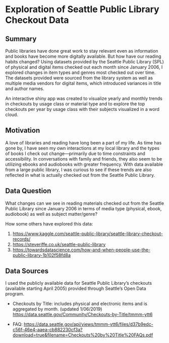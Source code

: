 Exploration of Seattle Public Library Checkout Data
=======================

Summary
-------------
Public libraries have done great work to stay relevant even as information and books have become more digitally available. But how have our reading habits changed? Using datasets provided by the Seattle Public Library (SPL) of physical and digital items checked out each month since January 2006, I explored changes in item types and genres most checked out over time. The datasets provided were sourced from the library system as well as multiple media vendors for digital items, which introduced variances in title and author names. 

An interactive shiny app was created to visualize yearly and monthly trends in checkouts by usage class or material type and to explore the top checkouts per year by usage class with their subjects visualized in a word cloud. 




Motivation
-------------
A love of libraries and reading have long been a part of my life. As time has gone by, I have seen my own interactions at my local library and the types of books I check out change—primarily due to time constraints and accessibility. In conversations with family and friends, they also seem to be utilizing ebooks and audiobooks with greater frequency. With data available from a large public library, I was curious to see if these trends are also reflected in what is actually checked out from the Seattle Public Library.

Data Question
-------------
What changes can we see in reading materials checked out from the Seattle Public Library since January 2006 in terms of media type (physical, ebook, audiobook) as well as subject matter/genre? 

How some others have explored this data:
1.	https://www.kaggle.com/seattle-public-library/seattle-library-checkout-records/
2.	https://steveriffe.co.uk/seattle-public-library
3.	https://towardsdatascience.com/how-and-when-people-use-the-public-library-1b102f58fd8a


Data Sources
------------
I used the publicly available data for Seattle Public Library’s checkouts (available starting April 2005) provided through Seattle’s Open Data program. 

* Checkouts by Title: includes physical and electronic items and is aggregated by month. (updated 1/06/2019)
https://data.seattle.gov/Community/Checkouts-by-Title/tmmm-ytt6

* FAQ: https://data.seattle.gov/api/views/tmmm-ytt6/files/d37b9edc-c56f-46e4-aaea-cb882230cf3a?download=true&filename=Checkouts%20by%20Title%20FAQs.pdf
